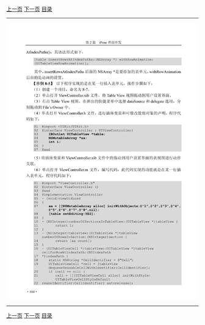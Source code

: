 [上一页](195.md) [下一页](197.md) [目录](../README.md)

***

![196](../images/196.png)

***

[上一页](195.md) [下一页](197.md) [目录](../README.md)
